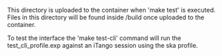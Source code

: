 This directory is uploaded to the container when 'make test' is executed. Files
in this directory will be found inside /build once uploaded to the container.

To test the interface the 'make test-cli' command will run the test_cli_profile.exp against an iTango session using the ska profile.

